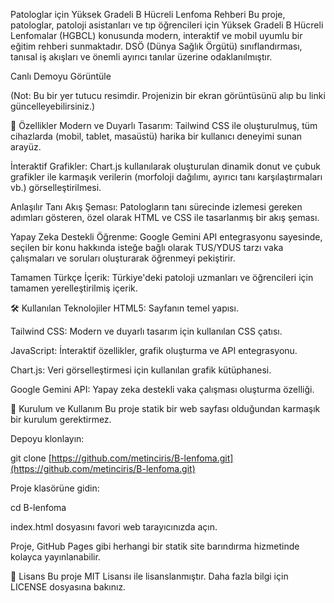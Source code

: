 Patologlar için Yüksek Gradeli B Hücreli Lenfoma Rehberi
Bu proje, patologlar, patoloji asistanları ve tıp öğrencileri için Yüksek Gradeli B Hücreli Lenfomalar (HGBCL) konusunda modern, interaktif ve mobil uyumlu bir eğitim rehberi sunmaktadır. DSÖ (Dünya Sağlık Örgütü) sınıflandırması, tanısal iş akışları ve önemli ayırıcı tanılar üzerine odaklanılmıştır.

Canlı Demoyu Görüntüle

(Not: Bu bir yer tutucu resimdir. Projenizin bir ekran görüntüsünü alıp bu linki güncelleyebilirsiniz.)

🌟 Özellikler
Modern ve Duyarlı Tasarım: Tailwind CSS ile oluşturulmuş, tüm cihazlarda (mobil, tablet, masaüstü) harika bir kullanıcı deneyimi sunan arayüz.

İnteraktif Grafikler: Chart.js kullanılarak oluşturulan dinamik donut ve çubuk grafikler ile karmaşık verilerin (morfoloji dağılımı, ayırıcı tanı karşılaştırmaları vb.) görselleştirilmesi.

Anlaşılır Tanı Akış Şeması: Patologların tanı sürecinde izlemesi gereken adımları gösteren, özel olarak HTML ve CSS ile tasarlanmış bir akış şeması.

Yapay Zeka Destekli Öğrenme: Google Gemini API entegrasyonu sayesinde, seçilen bir konu hakkında isteğe bağlı olarak TUS/YDUS tarzı vaka çalışmaları ve soruları oluşturarak öğrenmeyi pekiştirir.

Tamamen Türkçe İçerik: Türkiye'deki patoloji uzmanları ve öğrencileri için tamamen yerelleştirilmiş içerik.

🛠️ Kullanılan Teknolojiler
HTML5: Sayfanın temel yapısı.

Tailwind CSS: Modern ve duyarlı tasarım için kullanılan CSS çatısı.

JavaScript: İnteraktif özellikler, grafik oluşturma ve API entegrasyonu.

Chart.js: Veri görselleştirmesi için kullanılan grafik kütüphanesi.

Google Gemini API: Yapay zeka destekli vaka çalışması oluşturma özelliği.

🚀 Kurulum ve Kullanım
Bu proje statik bir web sayfası olduğundan karmaşık bir kurulum gerektirmez.

Depoyu klonlayın:

git clone [https://github.com/metinciris/B-lenfoma.git](https://github.com/metinciris/B-lenfoma.git)

Proje klasörüne gidin:

cd B-lenfoma

index.html dosyasını favori web tarayıcınızda açın.

Proje, GitHub Pages gibi herhangi bir statik site barındırma hizmetinde kolayca yayınlanabilir.

📄 Lisans
Bu proje MIT Lisansı ile lisanslanmıştır. Daha fazla bilgi için LICENSE dosyasına bakınız.
